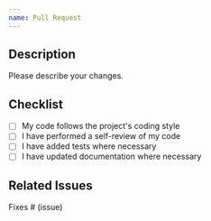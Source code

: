 ```yaml
---
name: Pull Request
---
```


## Description
Please describe your changes.

## Checklist
- [ ] My code follows the project's coding style
- [ ] I have performed a self-review of my code
- [ ] I have added tests where necessary
- [ ] I have updated documentation where necessary

## Related Issues
Fixes # (issue)
